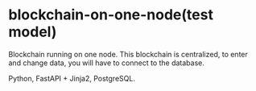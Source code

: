 # blockchain-on-one-node(test model)

Blockchain running on one node. This blockchain is centralized, to enter and change data, you will have to connect to the database.

Python, FastAPI + Jinja2, PostgreSQL.
